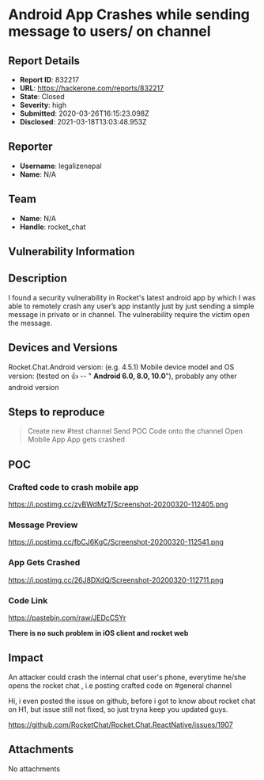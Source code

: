 # Android App Crashes while sending message to users/ on channel 

## Report Details
- **Report ID**: 832217
- **URL**: https://hackerone.com/reports/832217
- **State**: Closed
- **Severity**: high
- **Submitted**: 2020-03-26T16:15:23.098Z
- **Disclosed**: 2021-03-18T13:03:48.953Z

## Reporter
- **Username**: legalizenepal
- **Name**: N/A

## Team
- **Name**: N/A
- **Handle**: rocket_chat

## Vulnerability Information
## Description
 I found a security vulnerability in Rocket's latest android app by which I was able to remotely crash any  user’s app  instantly just by just sending a simple message in private or in channel. The vulnerability  require the victim open the message. 


## Devices and Versions

Rocket.Chat.Android version: (e.g. 4.5.1)
Mobile device model and OS version: (tested on :+1: -- " **Android 6.0, 8.0, 10.0**"), probably any other android version

## Steps to reproduce

> Create new #test channel
> Send POC Code onto the channel
> Open Mobile App
> App gets crashed

## POC
### Crafted code to crash mobile app
https://i.postimg.cc/zvBWdMzT/Screenshot-20200320-112405.png

### Message Preview
https://i.postimg.cc/fbCJ6KgC/Screenshot-20200320-112541.png

### App Gets Crashed
https://i.postimg.cc/26J8DXdQ/Screenshot-20200320-112711.png

### Code Link
https://pastebin.com/raw/JEDcC5Yr

**There is no such problem in iOS client and rocket web**

## Impact

An attacker could crash the internal chat user's phone, everytime he/she opens the rocket chat , i.e posting crafted code on #general channel

Hi, i even posted the issue on github, before i got to know about rocket chat on H1, but issue still not fixed, so just tryna keep you updated guys.

https://github.com/RocketChat/Rocket.Chat.ReactNative/issues/1907

## Attachments
No attachments
